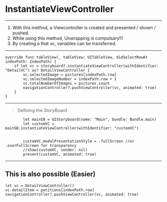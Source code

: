 # InstantiateViewController

---
1. With this method, a Viewcontroller is created and presented / shown / pushed.
2. While using this method, Unwrapping is compulsary!!!
3. By creating a that vc, variables can be transferred.
---
    override func tableView(_ tableView: UITableView, didSelectRowAt indexPath: IndexPath) {
        if let vc = storyboard?.instantiateViewController(withIdentifier: "DetailVC") as? DetailViewController {
            vc.selectedImage = pictures[indexPath.row]
            vc.selectedImageNumber = indexPath.row + 1
            vc.totalNumberOfImages = pictures.count
            navigationController?.pushViewController(vc, animated: true)
        }
    }
    


---
> Defining the StoryBoard

            let mainSB = UIStoryboard(name: "Main", bundle: Bundle.main)
            let customVC = mainSB.instantiateViewController(withIdentifier: "customVC")
            

            customVC.modalPresentationStyle = .fullScreen //or .overFullScreen for transparency
            //show(customVC, sender: nil)
            present(customVC, animated: true)

---

## This is also possible (Easier)

    let vc = DetailViewController()
    vc.detailItem = petitions[indexPath.row]
    navigationController?.pushViewController(vc, animated: true)
